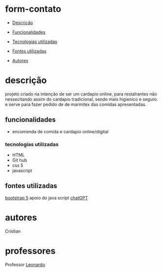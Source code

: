 # form-contato

* [Descrição](#descri%C3%A7%C3%A3o)

* [Funcionalidades](#funcionalidades)

* [Tecnologias utilizadas](#tecnologias-utilizadas)

* [Fontes utilizadas ](#fontes-utilizadas)

* [Autores](#autores)

# descrição
projeto criado na intenção de ser um cardapio online,
para restalrantes não nessecitando assim do cardapio tradicional,
sendo mais higienico e seguro. e serve para fazer pedido de de marmitex das comidas apresentadas.

## funcionalidades
* encomenda de comida e cardapio online/digital

### tecnologias utilizadas
* HTML
* Git hub
* css 5
* javascript

## fontes utilizadas
[bootstrap 5](https://getbootstrap.com/docs/5.0/getting-started/introduction/)
apoio do java script [chatGPT](https://chat.openai.com/auth/login)

# autores
Cristian

# professores
Professor [Leonardo](https://github.com/leonardorochamarista)